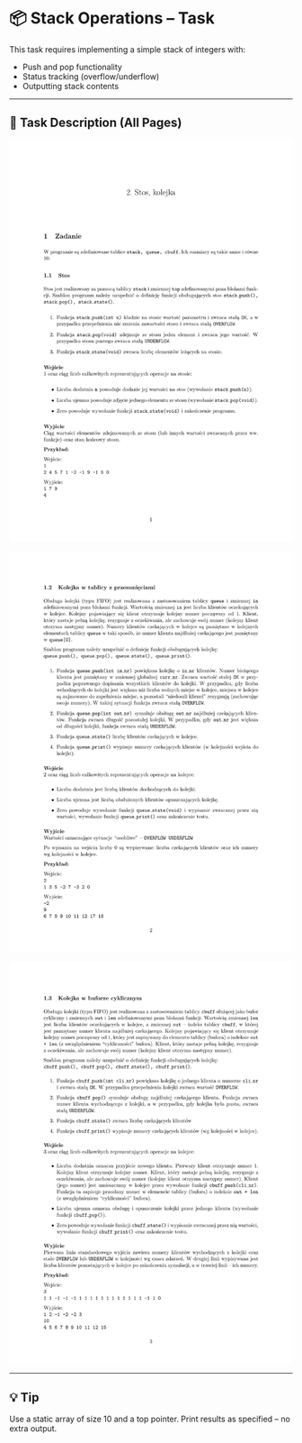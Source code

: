 # 📦 Stack Operations – Task

This task requires implementing a simple stack of integers with:

- Push and pop functionality
- Status tracking (overflow/underflow)
- Outputting stack contents

---

## 📄 Task Description (All Pages)

![Page 1](https://raw.githubusercontent.com/asokolowskii/Imperative-Programming/main/img/stck_task_page1.png)

![Page 2](https://raw.githubusercontent.com/asokolowskii/Imperative-Programming/main/img/stck_task_page2.png)

![Page 3](https://raw.githubusercontent.com/asokolowskii/Imperative-Programming/main/img/stck_task_page3.png)

---

## 💡 Tip

Use a static array of size 10 and a top pointer. Print results as specified – no extra output.

